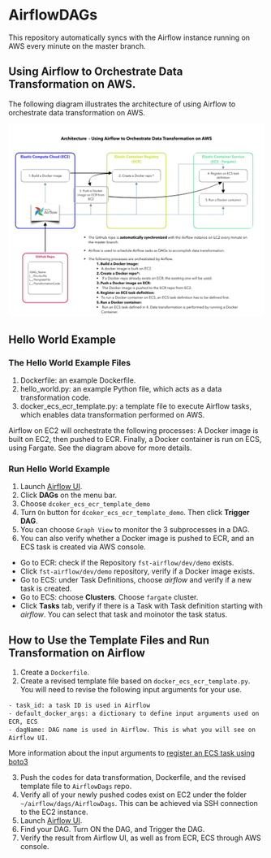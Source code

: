 # AirflowDAGs
This repository automatically syncs with the Airflow instance running on AWS every minute on the master branch.

##  Using Airflow to Orchestrate Data Transformation on AWS.
The following diagram illustrates the architecture of using Airflow to orchestrate data transformation on AWS.


![System diagram for using Airflow on AWS](/image/airflow_v6.png)


## Hello World Example
### The Hello World Example Files
1. Dockerfile: an example Dockerfile.
2. hello_world.py: an example Python file, which acts as a data transformation code.
3. docker_ecs_ecr_template.py: a template file to execute Airflow tasks, which enables data transformation performed on AWS. 

Airflow on EC2 will orchestrate the following processes: A Docker image is built on EC2, then pushed to ECR. Finally, a Docker container is run on ECS, using Fargate. See the diagram above for more details. <br> 


### Run Hello World Example
1. Launch [Airflow UI](https://fst-apc-airflow.agro.services/admin/).
1. Click **DAGs** on the menu bar.
1. Choose ``` dcoker_ecs_ecr_template_demo ```
1. Turn ```On``` button for ``` dcoker_ecs_ecr_template_demo ```. Then click **Trigger DAG**.
1. You can choose ```Graph View``` to monitor the 3 subprocesses in a DAG.
1. You can also verify whether a Docker image is pushed to ECR, and an ECS task is created via AWS console.

* Go to ECR: check if the Repository ``` fst-airflow/dev/demo ``` exists.
* Click ``` fst-airflow/dev/demo ``` repository, verify if a Docker image exists.
* Go to ECS: under Task Definitions, choose *airflow* and verify if a new task is created.
* Go to ECS: choose **Clusters**. Choose ```fargate``` cluster.
* Click **Tasks** tab, verify if there is a Task with Task definition starting with *airflow*. You can select that task and moinotor the task status.

## How to Use the Template Files and Run Transformation on Airflow
1. Create a ```Dockerfile```.
2. Create a revised template file based on  ```docker_ecs_ecr_template.py```. You will need to revise the following input arguments for your use. 

``` 
- task_id: a task ID is used in Airflow
- default_docker_args: a dictionary to define input arguments used on ECR, ECS
- dagName: DAG name is used in Airflow. This is what you will see on Airflow UI.
```

More information about the input arguments to 
[register an ECS task using boto3](https://boto3.amazonaws.com/v1/documentation/api/latest/reference/services/ecs.html#ECS.Client.register_task_definition)

3. Push the codes for data transformation, Dockerfile, and the revised template file to ```AirflowDags``` repo. 
4. Verify all of your newly pushed codes exist on EC2 under the folder ``` ~/airflow/dags/AirflowDags ```. This can be achieved via SSH connection to the EC2 instance.
5. Launch [Airflow UI](https://fst-apc-airflow.agro.services/admin/).
6. Find your DAG. Turn ON the DAG, and Trigger the DAG.
1. Verify the result from Airflow UI, as well as from ECR, ECS through AWS console.

